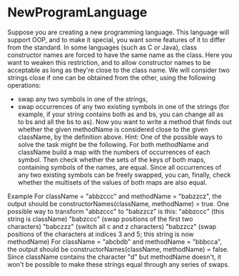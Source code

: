 # NewProgramLanguage
Suppose you are creating a new programming language. This language will support OOP, and to make it special, you want some features of it to differ from the standard.
In some languages (such as C or Java), class constructor names are forced to have the same name as the class. Here you want to weaken this restriction, and to allow constructor names to be acceptable as long as they're close to the class name. We will consider two strings close if one can be obtained from the other, using the following operations:
* swap any two symbols in one of the strings,
* swap occurrences of any two existing symbols in one of the strings (for example, if your string contains both as and bs, you can change all as to bs and all the bs to as).
Now you want to write a method that finds out whether the given methodName is considered close to the given className, by the definition above.
Hint: One of the possible ways to solve the task might be the following. For both methodName and className build a map with the numbers of occurrences of each symbol. Then check whether the sets of the keys of both maps, containing symbols of the names, are equal. Since all occurrences of any two existing symbols can be freely swapped, you can, finally, check whether the multisets of the values of both maps are also equal.

Example
For className = "abbzccc" and methodName = "babzzcz", the output should be constructorNames(className, methodName) = true.
One possible way to transform "abbzccc" to "babzzcz" is this:
"abbzccc" (this string is className) "babzccc" (swap positions of the first two characters) "babczzz" (switch all c and z characters) "babzzcz" (swap positions of the characters at indices 3 and 5; this string is now methodName) For className = "abcbdb" and methodName = "bbbcca", the output should be constructorNames(className, methodName) = false.
Since className contains the character "d" but methodName doesn't, it won't be possible to make these strings equal through any series of swaps.
